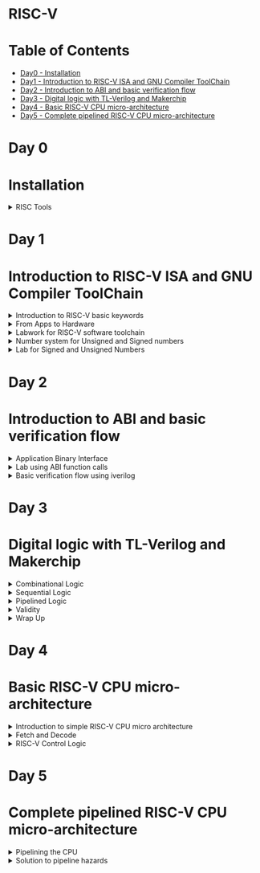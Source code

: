 # RISC-V
# Table of Contents
 - [Day0 - Installation](#Installation)<br>
 - [Day1 - Introduction to RISC-V ISA and GNU Compiler ToolChain](#Introduction-to-RISC-V-ISA-and-GNU-Compiler-ToolChain)<br>
  - [Day2 - Introduction to ABI and basic verification flow](#Introduction-to-ABI-and-basic-verification-flow)<br>
  - [Day3 - Digital logic with TL-Verilog and Makerchip](#Digital-logic-with-TL-Verilog-and-Makerchip)<br>
  - [Day4 - Basic RISC-V CPU micro-architecture](#Basic-RISC-V-CPU-micro-architecture)<br>
   - [Day5 - Complete pipelined RISC-V CPU micro-architecture](#Complete-pipelined-RISC-V-CPU-micro-architecture)<br>

 # Day 0

 # Installation
 <details>
   <summary>
     RISC Tools
   </summary>
   The following commands are used to install RISC tools:
   
```

sudo apt install libboost-all-dev
git clone https://github.com/kunalg123/riscv_workshop_collaterals.git
cd riscv_workshop_collaterals
chmod +x run.sh
./run.sh

```

After run type the following commands:

```

cd ~/riscv_toolchain/iverilog/
git checkout --track -b v10-branch origin/v10-branch
git pull 
chmod 777 autoconf.sh 
./autoconf.sh 
./configure 
make
sudo make install

```

Set Path variable in .bashrc using the following commands:

```

gedit .bashrc
export PATH="/home/iswarya/riscv_toolchain/riscv64-unknown-elf-gcc-8.3.0-2019.08.0-x86_64-linux-ubuntu14/bin:$PATH" #Type at last line # close the bashrc and type
source .bashrc

```
</details>

# Day 1

# Introduction to RISC-V ISA and GNU Compiler ToolChain

<details>
 <summary>
    Introduction to RISC-V basic keywords
 </summary>

**RISC-V**

 RISC-V (“risk-five”) is an instruction set architecture (ISA) rooted in reduced instruction set computer (RISC) principles. RISC-V is unique, even revolutionary, because it is a common, free, open-source ISA to which software can be ported, hardware can be developed, and processors can be built to support it.

**ISA**

An Instruction Set Architecture (ISA) is part of the abstract model of a computer that defines how the CPU is controlled by the software. The ISA acts as an interface between the hardware and the software, specifying both what the processor is capable of doing as well as how it gets done.The ISA provides the only way through which a user is able to interact with the hardware.

ISA also known as **Abstract Interface** and **Architecture of Computer**.

 
</details>

<details>
 <summary>
  From Apps to Hardware
 </summary>

 **Diagrammatic Representation**

![Diagrammatic Representation](https://github.com/IswaryaIlanchezhiyan/Iswarya-RISC-V/assets/140998760/04cf63c8-a085-45c8-9879-791dbaae9c32)

**System Software**

System Software is the interface between Hardware and User Applications.System Software includes
+ Operating Systems
+ Compiler
+ Assembler

**Operating Systems**

It converts apps into their respective assembly language program and then into binary code for the hardware to understand it.
It also 
+ handle IO operations
+ allocate memory
+ low level system functions

**Compiler**

It is a special program that translates a programming language's source code into Instruction sets(.exe file).

Instruction sets depends on the hardware that we are going to use.

**Assembler**

It converts Instruction sets into binary code(logic 1 & logic 0).

**Instruction Sets**

Initially, we get specifications from ISA and write a HDL (Hardware Description Language) code which get synthesized into a gate level design .Gate Level Design is then converted into respective layout(Hardware).

**Instruction Set Architecture** has
+ Pseudo Instructions
+ Base Integer Instructions(RV64I)
+ Multiply Extension(RV64M)
+ Single & Double precision floating point extension (RV64F & RV64D)
+ Application Binary Interface
+ Memory Allocation & Stack Pointer
</details>

<details>
 <summary>
  Labwork for RISC-V software toolchain
 </summary>

 Leafpad is a simple GTK+ based text editor with user interface similar to Notepad.
 
 Install Leafpad using the commands

 ```

sudo apt-get update
sudo apt-get -y install leafpad

```

**Write a C program which sum numbers from 1 to n:**

```
leafpad sum1ton.c

```

![Sum C program](https://github.com/IswaryaIlanchezhiyan/Iswarya-RISC-V/assets/140998760/6d1d01f9-97a5-499c-94c9-0e0a649ec8bb)

**Output**

![C program output](https://github.com/IswaryaIlanchezhiyan/Iswarya-RISC-V/assets/140998760/1308fb9e-56f8-48f9-a437-44b0b3b1d4ec)

**Compiling the Code and Deassemble using O1**

```

riscv64-unknown-elf-gcc -O1 -mabi=lp64 -march=rv64i -o Sum1ton.o Sum1ton.c
riscv64-unknown-elf-objdump -d Sum1ton.o | less

```

![Deassemble using O1](https://github.com/IswaryaIlanchezhiyan/Iswarya-RISC-V/assets/140998760/9095cca6-6531-4c52-868f-50ccd55fe776)

**Compiling the Code and Deassemble using Ofast**

```

riscv64-unknown-elf-gcc -Ofast -mabi=lp64 -march=rv64i -o Sum1ton.o Sum1ton.c
riscv64-unknown-elf-objdump -d Sum1ton.o | less

```

 ![Deassemble using Ofast](https://github.com/IswaryaIlanchezhiyan/Iswarya-RISC-V/assets/140998760/ba5824ea-e9b8-4430-801f-c5c43a54d3cd)


**:q** -> for quit

**Spike Simulation and Debug**

Use this command to print output on the terminal

```

spike pk Sum1ton.o

```

**Debugging**

```

spike -d pk Sum1ton.o

```

**(spike) until pc 0 100b0** -----> makes the program counter to run from 0 to 100b0(memory address) after that we run manually to debug it.

![debug](https://github.com/IswaryaIlanchezhiyan/Iswarya-RISC-V/assets/140998760/ba75d0ed-ef53-43f6-a792-8036559fe886)

**lui**

The load upper immediate instruction (lui) loads the highest 16 bits of a register with a constant, and clears the lowest 16 bits to 0s.

![liu](https://github.com/IswaryaIlanchezhiyan/Iswarya-RISC-V/assets/140998760/e473bb02-53b6-470f-93ed-29fee69853aa)

**addi**

The addi instruction performs an addition on both the source register's contents and the immediate data,
and stores the result in the destination register.

![addi](https://github.com/IswaryaIlanchezhiyan/Iswarya-RISC-V/assets/140998760/4953f1b3-8edb-4b3f-9a70-816e7b10b207)
</details>

<details>
 <summary>
  Number system for Unsigned and Signed numbers
  </summary>

 **Unsigned Numbers**

 Unsigned Integers are just like integers (whole numbers) but have the property that they don't have a + or - sign associated with them. Thus they are always non-negative (zero or positive).

 An n-bit unsigned number represents all numbers in the range 0 to (2^n − 1).
 
 ![unsigned integer](https://github.com/IswaryaIlanchezhiyan/Iswarya-RISC-V/assets/140998760/034e9fde-f70e-4ecb-a980-8a2b7e6d1165)

 **Bit**
 
A binary digit (bit) is the minimum unit of binary information stored in a computer system. A bit can have only two states, on or off, which are commonly represented as ones and zeros. The combination of ones and zeros determines which information is entered into and processed by the computer.

**Byte**

A byte is a unit of data that is eight binary digits(8 bits) long. A byte is the unit most computers use to represent a character such as a letter, number or typographic symbol.

**Word** -----> a word is 2 bytes (16 bits).

**Double Word** -----> a single unit of data expressing two adjacent words (64 bits).

**Signed Numbers**

The signed numbers have a sign bit so that it can differentiate positive and negative integer numbers.The signed binary number technique has both the sign bit and the magnitude of the number.Sign bit is the Most Significant Bit(MSB).

+ **0 as sign bit** ---> represents **positive** number

+ **1 as sign bit** ---> represents **negative** number

 An n-bit signed number represents all numbers in the range – (2^(n-1)-1) to + (2^(n-1)-1).

 **Example**

 + +108(10) = 01101100(2)
 + −108(10) = 11101100(2)

**1's Complement**

1’s complement of a binary number is another binary number obtained by toggling all bits in it, i.e., transforming the 0 bit to 1 and the 1 bit to 0.

Range of 1's complement is   – (2^(n-1) – 1) to + (2^(n -1) – 1).

**Example**

1's complement of "0111" is "1000"

**2's Complement**

The 2’s complement of a binary number is obtained by adding one to the 1’s complement of signed binary number.

Range of 2's complement is – (2^(n-1) ) to + (2^(n-1) – 1).

**Example**

![2's comp rep](https://github.com/IswaryaIlanchezhiyan/Iswarya-RISC-V/assets/140998760/7735bcbe-f35c-4d0b-b4e7-7f070a69f05b)
</details>
<details>
 <summary>
  Lab for Signed and Unsigned Numbers
 </summary>

 ![Datatypes](https://github.com/IswaryaIlanchezhiyan/Iswarya-RISC-V/assets/140998760/8196edc1-6a34-4bde-832c-f2fc17245de7)

 **Code for Unsigned number**
 
 ![unsigned c code](https://github.com/IswaryaIlanchezhiyan/Iswarya-RISC-V/assets/140998760/b068083a-ab9f-4a8b-a9ca-cd20a86b3e00)

 **Output**
 
![unsigned lab](https://github.com/IswaryaIlanchezhiyan/Iswarya-RISC-V/assets/140998760/34b4c11b-5eae-4320-8809-944473d1b217)

 **Code for Signed number**

![signed c code](https://github.com/IswaryaIlanchezhiyan/Iswarya-RISC-V/assets/140998760/55f529a6-292a-4f0c-87a2-3ec4e48df90a)

 
 **Output**

![signed lab](https://github.com/IswaryaIlanchezhiyan/Iswarya-RISC-V/assets/140998760/be071507-7a33-43d5-93e5-929d6fe38049)
</details>

# Day 2

# Introduction to ABI and basic verification flow
<details>
 <summary>
   Application Binary Interface
 </summary>

 An application binary interface (ABI) is an interface between two binary program modules. Often, one of these modules is a library or operating system facility, and the other is a program that is being run by a user. ABI defines how your code is stored inside the library file, so that any program using your library can locate the desired function and execute it.

RISC-V belongs to little-endian memory addressing system.

Size of each Instruction set is 32 bit for risc64.

![ABI](https://github.com/IswaryaIlanchezhiyan/Iswarya-RISC-V/assets/140998760/02a5019d-ac56-42cc-9b81-243e2cd3524e)

![Registers name](https://github.com/IswaryaIlanchezhiyan/Iswarya-RISC-V/assets/140998760/b99ccf6a-28c3-4018-ad44-c455f533da45)

**R-type** --->  instructions for register-register operations 

**I-type** --->  instructions for immediate and load operations

**S-type** --->  instructions for store operations 
</details>

<details>
 <summary>
   Lab using ABI function calls
 </summary>

 **Flowchart**

![flowchart](https://github.com/IswaryaIlanchezhiyan/Iswarya-RISC-V/assets/140998760/b6b4ece5-d9a8-481b-9d24-e21c3d4752ea)

 **Code using ASM language**

![1to9_custom code](https://github.com/IswaryaIlanchezhiyan/Iswarya-RISC-V/assets/140998760/8b9a19d4-9206-4e1e-882a-816be49ae863)

![load s](https://github.com/IswaryaIlanchezhiyan/Iswarya-RISC-V/assets/140998760/13646592-5031-40c0-b5c7-8a643ca9f617)


**Output**

![1to9 out](https://github.com/IswaryaIlanchezhiyan/Iswarya-RISC-V/assets/140998760/a67b4473-300e-484d-bcc3-0b6021da9c60)
</details>

<details>
 <summary>
  Basic verification flow using iverilog
 </summary>

 ![RISC-V CPU iverilog](https://github.com/IswaryaIlanchezhiyan/Iswarya-RISC-V/assets/140998760/9b108c14-7a70-4af5-824b-d4f9080335ac)

 **Code**
 
![riscv cpu iverilog code](https://github.com/IswaryaIlanchezhiyan/Iswarya-RISC-V/assets/140998760/e6c6f6c6-25fa-4e5b-8cd2-5c85c518b059)

**Contents of rm32im.sh**

![riscv cpu commands](https://github.com/IswaryaIlanchezhiyan/Iswarya-RISC-V/assets/140998760/1e6d238c-ac38-40d5-9b56-881afe39704a)
</details>

# Day 3

# Digital logic with TL-Verilog and Makerchip

<details>
 <summary>
  Combinational Logic
 </summary>
 
 **Logic Gates**

 A logic gate is a device that acts as a building block for digital circuits. They perform basic logical functions that are fundamental to digital circuits.

![Logic gates ](https://github.com/IswaryaIlanchezhiyan/Iswarya-RISC-V/assets/140998760/ea6a7f57-9c77-4a90-9453-17e9a056ecce)

**Combinational Circuits**

 A combinational circuit is a circuit in which the output depends on the present combination of inputs. Combinational circuits are made up of logic gates.

 ![comb circuits](https://github.com/IswaryaIlanchezhiyan/Iswarya-RISC-V/assets/140998760/01c154ad-1e6d-4edc-a06a-1470c3146cb0)

 **Boolean Operators**

 Boolean is a set of commands that can be used in almost every search engine, database, or online catalogue.  The most popular Boolean commands are AND, OR, and NOT. 

 ![boolean](https://github.com/IswaryaIlanchezhiyan/Iswarya-RISC-V/assets/140998760/bfa6b17e-8380-4a43-9712-d8a4ac83af09)

 **Multiplexer**
 
 A MUX functions as a multiple-input, single-output switch that allows multiple analog and digital input signals and to be routed through a single output line. It is also called as Data Selector.

 **2x1 MUX Representation**
 
![mux](https://github.com/IswaryaIlanchezhiyan/Iswarya-RISC-V/assets/140998760/e05e3215-1a91-498d-9654-1b525da79d95)

**Verilog code for 2x1 MUX**

```
assign f = s ? x1 : x2;

```

**Chaining Ternary Operator**

![mux ternary ](https://github.com/IswaryaIlanchezhiyan/Iswarya-RISC-V/assets/140998760/7bac2096-cfa4-4f4d-8065-431154a24e82)

**Makerchip**

1.Go to makerchip.com

2.Click LAUNCH MAKERCHIP IDE

For example ,we choose fpga multiplier from tutorials examples

**Code**

![fpga mul code](https://github.com/IswaryaIlanchezhiyan/Iswarya-RISC-V/assets/140998760/4e28a5e4-2f87-4fa0-9c47-47bacf678774)

**Diagram**

![fpga mul diagram](https://github.com/IswaryaIlanchezhiyan/Iswarya-RISC-V/assets/140998760/41fc367e-5cf3-4012-9c5f-522eed500c37)

**Waveform**

![fpga mul waveform](https://github.com/IswaryaIlanchezhiyan/Iswarya-RISC-V/assets/140998760/4ba783b0-6b0e-464e-8f57-16c29c28252f)

**Lab Makerchip Platform**

![lab makerchip](https://github.com/IswaryaIlanchezhiyan/Iswarya-RISC-V/assets/140998760/df88c8de-3a3c-4cfd-8cdc-ddc8215d6119)

**Lab Inverter**

![lab inverter](https://github.com/IswaryaIlanchezhiyan/Iswarya-RISC-V/assets/140998760/7347f0ce-e5e4-4dc3-b339-4a63391f0eb3)

**Lab And**

![lab and](https://github.com/IswaryaIlanchezhiyan/Iswarya-RISC-V/assets/140998760/e8d3dca4-f83e-4f8e-8110-ac4ae237421a)

**Lab Or**

![lab or](https://github.com/IswaryaIlanchezhiyan/Iswarya-RISC-V/assets/140998760/830687b5-26df-43c2-8175-50943e0c3015)

**Lab Xor**

![lab xor](https://github.com/IswaryaIlanchezhiyan/Iswarya-RISC-V/assets/140998760/e04c82a2-98a7-4e62-80ef-ec9280af0c95)

**Lab Vectors**

![lab vectors](https://github.com/IswaryaIlanchezhiyan/Iswarya-RISC-V/assets/140998760/65abe500-9fd1-436b-9f4e-62962f0dc003)

**Lab Mux**

![lab mux](https://github.com/IswaryaIlanchezhiyan/Iswarya-RISC-V/assets/140998760/2f468d92-9c51-4614-9319-d6e500c4f1b0)

**Lab Modified Mux**

![lab mux vectors](https://github.com/IswaryaIlanchezhiyan/Iswarya-RISC-V/assets/140998760/d98dc25a-0f74-4a02-8a43-d9578a85f35c)


**Lab Combinational Calculator**

![lab comb calculator](https://github.com/IswaryaIlanchezhiyan/Iswarya-RISC-V/assets/140998760/28ebe75b-098c-4a3f-9d02-eccacb28996e)
</details>

<details>
 <summary>
  Sequential Logic
 </summary>

 **Sequential Circuits**

 The sequential circuit is a special type of circuit that has a series of inputs and outputs. The outputs of the sequential circuits depend on both the combination of present inputs and previous outputs. The previous output is treated as the present state. So, the sequential circuit contains the combinational circuit and its memory storage elements. A sequential circuit doesn't need to always contain a combinational circuit. So, the sequential circuit can contain only the memory element.

![sequential-circuits](https://github.com/IswaryaIlanchezhiyan/Iswarya-RISC-V/assets/140998760/4c507948-2983-4093-a28d-7520cca281ea)

Sequential Logic is sequenced by a clock signal.

![clock](https://github.com/IswaryaIlanchezhiyan/Iswarya-RISC-V/assets/140998760/acf11022-e12c-49b9-8c4f-56cd41fe1681)

**Values in Verilog**

Verilog provides 4 basic values,

a) 0 — logic zero or false condition

b) 1 — logic one, or true condition

c) x — unknown/undefined logic value. Only for physical data types.

d) z — high-impedance/floating state. Only for physical data types.

Constants in Verilog are expressed in the following format:

1. width 'radix value
2. width — Expressed in decimal integer. Optional, default is inferred from value.
3. 'radix — Binary(b), octal(o), decimal(d), or hexadecimal(h). Optional, default is decimal.
value — Any combination of the 4 basic values can be digits for radix octal, decimal or
hexadecimal.

+ 4'b1011 // 4-bit binary of value 1011
+ 234 // 3-digit decimal of value 234
+ 2'h5a // 2-digit (8-bit) hexadecimal of value 5A
+ 3'o671 // 3-digit (9-bit) octal of value 671
+ 4b'1x0z // 4-bit binary. 2nd MSB is unknown. LSB is Hi-Z.
+ 3.14 // Floating point
+ 1.28e5 // Scientific notation

**Sequential Logic Fibonacci Series**

![lab fibonacci](https://github.com/IswaryaIlanchezhiyan/Iswarya-RISC-V/assets/140998760/081091bd-a11d-4076-9259-e982800f8fb2)

**Sequential Logic Counter**

![lab counter](https://github.com/IswaryaIlanchezhiyan/Iswarya-RISC-V/assets/140998760/871c0a4a-f704-43ad-97b4-1c2d062e75f2)

**Sequential Logic Calculator**

![sequential calc output](https://github.com/IswaryaIlanchezhiyan/Iswarya-RISC-V/assets/140998760/e9bb969f-af23-40f7-b06a-7a821ce697fc)

</details>

<details>
 <summary>
  Pipelined Logic
 </summary>

 Pipelining is the process of storing and prioritizing computer instructions that the processor executes. The pipeline is a "logical pipeline" that lets the processor perform an instruction in multiple steps. The processing happens in a continuous, orderly, somewhat overlapped manner.

 Let's compute using pythagoras theorem.

 ![Pythagoras dia](https://github.com/IswaryaIlanchezhiyan/Iswarya-RISC-V/assets/140998760/6df41352-1097-4f77-b25c-b72555ffcda3)

 **Diagrammatic representation of hardware**

 ![pythagoras hardware structure](https://github.com/IswaryaIlanchezhiyan/Iswarya-RISC-V/assets/140998760/15deba0a-91d3-4f6d-8f5f-aa5ad0989cd9)

 **RTL**

 ![RTL](https://github.com/IswaryaIlanchezhiyan/Iswarya-RISC-V/assets/140998760/2a66c3e4-b850-4693-b989-9f8cce6933e4)

 **Timing Abstract**

 ![Timing Abstract](https://github.com/IswaryaIlanchezhiyan/Iswarya-RISC-V/assets/140998760/60db3c21-6af5-490e-a02f-60484e4df412)

 + Stage 1: Square the inputs a and b.
 + Stage 2: Add the squared inputs
 + Stage 3: Take squareroot of the determined output.

**TL-Verilog code**

![pyth tl verilog](https://github.com/IswaryaIlanchezhiyan/Iswarya-RISC-V/assets/140998760/29dec9c6-e423-4a0a-95c1-70e2e828abab)

**System Verilog code**

![system verilog](https://github.com/IswaryaIlanchezhiyan/Iswarya-RISC-V/assets/140998760/d0d6b857-be3c-494e-9cc8-9b4f3f88fa9d)

**Diagram and Waveform on Makerchip**

![pytha mc](https://github.com/IswaryaIlanchezhiyan/Iswarya-RISC-V/assets/140998760/6ba38bd4-4c90-46e4-812a-461ed0ad4ca0)

**Retiming**

Retiming is the technique of moving the structural location of latches or registers in a digital circuit to improve its performance, area, and/or power characteristics in such a way that preserves its functional behavior at its outputs.

**Modified TL-Verilog code**

![modified tl verilog](https://github.com/IswaryaIlanchezhiyan/Iswarya-RISC-V/assets/140998760/74b68fe4-bc3a-4cae-bae0-41b39d89d519)

**Modified Timing Abstract**

![modified timing abstract](https://github.com/IswaryaIlanchezhiyan/Iswarya-RISC-V/assets/140998760/192bf2aa-6925-4533-8d87-a4b83d8917fe)

The pipelining allows us run at high clock frequency ,so that we get high throughput for our circuit.

![high clk freq](https://github.com/IswaryaIlanchezhiyan/Iswarya-RISC-V/assets/140998760/7898090c-c741-4f82-8a72-d5bf0d5f07f6)

**Identifiers and its types**

![Identifiers](https://github.com/IswaryaIlanchezhiyan/Iswarya-RISC-V/assets/140998760/b979b608-ae26-4b1d-8686-cff160fdfe80)

**Implementation of Fibonacci using Pipeline**

![fib pipe](https://github.com/IswaryaIlanchezhiyan/Iswarya-RISC-V/assets/140998760/f160687c-97e2-4296-a499-2194fb60732b)

**Lab:Pipeline**

![lab pipeline](https://github.com/IswaryaIlanchezhiyan/Iswarya-RISC-V/assets/140998760/6d512315-979b-4aee-a153-a4197ba55565)

In the above implementation, we can observe errors in the pipeline:

![error dia](https://github.com/IswaryaIlanchezhiyan/Iswarya-RISC-V/assets/140998760/2a830e98-d927-48c3-8ed0-8a707011e6df)

**Lab:Counter and Calculator**

**Block Diagram:**

![counter   calculator](https://github.com/IswaryaIlanchezhiyan/Iswarya-RISC-V/assets/140998760/164950b0-7c75-42d5-9e83-0eab925eebf8)

**Output**

![counter   calc output](https://github.com/IswaryaIlanchezhiyan/Iswarya-RISC-V/assets/140998760/495bb758-f318-4ac5-8630-ca10ce3d1e95)

**Lab:Cycle Calculator**

**Block Diagram:**

![cycle calc](https://github.com/IswaryaIlanchezhiyan/Iswarya-RISC-V/assets/140998760/ab1a8ed5-5860-4324-ad16-3f3a448106ad)

**Output**

![cycle cal output](https://github.com/IswaryaIlanchezhiyan/Iswarya-RISC-V/assets/140998760/1ad68ba3-c5ff-4625-8d6c-4561396a2cb6)
</details>

<details>
 <summary>
  Validity
 </summary>

 Validity provides:
 + Easier debug
 + Cleaner design
 + Better error checking
 + Automated clock gating

**Pythagoras theorem with validity**

![pytha validity](https://github.com/IswaryaIlanchezhiyan/Iswarya-RISC-V/assets/140998760/30b42516-d923-43ef-a9ee-1533b83b6fad)

**Clock Gating**

Clock gating saves power by pruning the clock tree, at the cost of adding more logic to a circuit.

![clock gating](https://github.com/IswaryaIlanchezhiyan/Iswarya-RISC-V/assets/140998760/b14cd3c7-a576-481e-a83a-c89a97b9e014)

**Lab for Distance Accumulator**

**Block Diagram**

![total distance dia](https://github.com/IswaryaIlanchezhiyan/Iswarya-RISC-V/assets/140998760/477e3501-f851-4003-8f2b-08127e571075)

**Output**

![dis acc output](https://github.com/IswaryaIlanchezhiyan/Iswarya-RISC-V/assets/140998760/728fcc32-01fd-4e74-8aef-42ec8e99daa5)

**Lab for Cycle Calculator with validity**

**Block Diagram**

![cycle calc val dia](https://github.com/IswaryaIlanchezhiyan/Iswarya-RISC-V/assets/140998760/0fc26fba-b7a3-4403-b906-1f1195c9babd)

**Output**

![cycle calc output](https://github.com/IswaryaIlanchezhiyan/Iswarya-RISC-V/assets/140998760/44ac666d-2b5c-4460-be9d-c72302df1085)

**Lab for Calculator with Single Value Memory**

**Block Diagram**

![svm dia](https://github.com/IswaryaIlanchezhiyan/Iswarya-RISC-V/assets/140998760/caadc36c-9b9b-4864-9e77-7efc491135fd)

**Output**

![svm output](https://github.com/IswaryaIlanchezhiyan/Iswarya-RISC-V/assets/140998760/4c8d3ffd-4897-4282-a02e-d35690a01eaf)

</details>

<details>
 <summary>
  Wrap Up
 </summary>

 We are going to learn about **Hierarchy** using Conway's Game of Life.

 **Lab: Conway's Game of Life**

 ![conway game of life](https://github.com/IswaryaIlanchezhiyan/Iswarya-RISC-V/assets/140998760/d18bb902-6966-4f3f-b286-596d7beb16aa)

 **Lab: Hierarchy**

 ![hierarchy](https://github.com/IswaryaIlanchezhiyan/Iswarya-RISC-V/assets/140998760/b22cce0e-f610-4076-9f16-9f2c23bba39b)

</details>

# Day 4

# Basic RISC-V CPU micro-architecture

<details>
 <summary>
  Introduction to simple RISC-V CPU micro architecture
 </summary>

**RISC-V Block Diagram**
 
![risc-v block diagram](https://github.com/IswaryaIlanchezhiyan/Iswarya-RISC-V/assets/140998760/086f5383-bcae-42a7-adde-a06705666230)

+ **Program Counter** --->A program counter is a register in a computer processor that contains the address (location) of the instruction being executed at the current time. As each instruction gets fetched, the program counter increases its stored value by 1.

+ **Instruction Memory** --->The instruction is read from part of memory; load and store instructions then read or write data from another part of memory.

+ **Register File** --->A register file is an array of processor registers in a central processing unit (CPU).

</details>

<details>
 <summary>
  Fetch and Decode
 </summary>

 **Fetch** ---> involves receiving the instruction from memory. 
 
 **Decode** --->  The fetched instruction is now decoded for conveying to execution.

 **Lab for Program Counter**
 
 **Block Diagram**

 ![lab pc](https://github.com/IswaryaIlanchezhiyan/Iswarya-RISC-V/assets/140998760/cb322fe8-0f54-450f-a06b-adb909ec25b3)

 **Makerchip Implementation**

 ![lab pc output](https://github.com/IswaryaIlanchezhiyan/Iswarya-RISC-V/assets/140998760/86078564-3feb-40d6-bbab-61375a6cb18d)

**Lab for Fetch**

 **Block Diagram**

![lab fetch1](https://github.com/IswaryaIlanchezhiyan/Iswarya-RISC-V/assets/140998760/fe08bcee-454d-4c8f-a1f3-7b9503c6f9db)

 ![lab fetch 2](https://github.com/IswaryaIlanchezhiyan/Iswarya-RISC-V/assets/140998760/e16fcbb5-6df7-4a12-9700-268d21beee2e)

**Makerchip Implementation**
 
![lab fetch output](https://github.com/IswaryaIlanchezhiyan/Iswarya-RISC-V/assets/140998760/d0975b79-531d-4efa-88f7-b8e8f411ca30)

**Lab for Decode Logic**

 **Block Diagram**

![lab decode](https://github.com/IswaryaIlanchezhiyan/Iswarya-RISC-V/assets/140998760/471f9d82-f0c4-4219-8b3b-0eb9909061dd)

**Makerchip Implementation**

![lab decode output](https://github.com/IswaryaIlanchezhiyan/Iswarya-RISC-V/assets/140998760/fe0609b5-994c-405e-b48f-aa7f12276c43)

**Lab for Immediate Decode Logic**

![inst immediate decode](https://github.com/IswaryaIlanchezhiyan/Iswarya-RISC-V/assets/140998760/53d603c1-9567-4a00-bdfb-5a0440165592)

**Makerchip Implementation**

![imme decode output](https://github.com/IswaryaIlanchezhiyan/Iswarya-RISC-V/assets/140998760/5864d71d-13db-4a18-af87-f0b2c3272cce)

**Lab for Instruction Decode(part1)**

![inst decode](https://github.com/IswaryaIlanchezhiyan/Iswarya-RISC-V/assets/140998760/b0768f80-cc8f-46a7-a1db-bdc09b9638e9)

**Makerchip Implementation**

![inst decode 1 output](https://github.com/IswaryaIlanchezhiyan/Iswarya-RISC-V/assets/140998760/6519e0b3-32a7-4309-aa8c-4854e8708a0e)

**Lab to decode other field of instructions**

 ![inst field decode](https://github.com/IswaryaIlanchezhiyan/Iswarya-RISC-V/assets/140998760/49a5cef8-4502-496d-a35d-eebe0a69ebf7)

**Makerchip Implementation**

![inst field decode output](https://github.com/IswaryaIlanchezhiyan/Iswarya-RISC-V/assets/140998760/97014a10-5b12-4f97-8cf3-ed892745b150)

**Lab for Instruction Decode(part2)**

![inst decode 2](https://github.com/IswaryaIlanchezhiyan/Iswarya-RISC-V/assets/140998760/bfcb8842-0312-4060-a98f-7372b8091fde)

**Makerchip Implementation**

![inst decode 2 output](https://github.com/IswaryaIlanchezhiyan/Iswarya-RISC-V/assets/140998760/daf644ad-9a34-4cb6-b658-27c4dd1cfea1)


</details>
<details>
 <summary>
  RISC-V Control Logic
 </summary>
 
**Lab for Register File Read**
 
![reg file read](https://github.com/IswaryaIlanchezhiyan/Iswarya-RISC-V/assets/140998760/06f98796-9193-4a85-9fd0-656ce75bdc33)

![reg file read code](https://github.com/IswaryaIlanchezhiyan/Iswarya-RISC-V/assets/140998760/66ff2ca9-6aaa-4337-b3a5-61cd8294d6f6)

![reg file read 2](https://github.com/IswaryaIlanchezhiyan/Iswarya-RISC-V/assets/140998760/0b623d7a-2e79-4c7c-bc25-a2baf3952dc6)

**Makerchip Implementation**

![reg file read output](https://github.com/IswaryaIlanchezhiyan/Iswarya-RISC-V/assets/140998760/2b74d618-e263-4478-bc20-5779b9062174)

**Lab ALU**

**Block Diagram**

![lab ALU](https://github.com/IswaryaIlanchezhiyan/Iswarya-RISC-V/assets/140998760/a9e0852d-8a25-4b02-aada-fdab8c5d1ec0)

**Makerchip Implementation**

![lab aluoutput](https://github.com/IswaryaIlanchezhiyan/Iswarya-RISC-V/assets/140998760/d5cf78f7-403d-4ab2-a6f5-385270f28018)

**Lab for Register File Write**

![reg file write dia](https://github.com/IswaryaIlanchezhiyan/Iswarya-RISC-V/assets/140998760/75bef632-14bf-476e-9f52-8ec266923b82)

![reg file write code](https://github.com/IswaryaIlanchezhiyan/Iswarya-RISC-V/assets/140998760/23e14ae9-d82b-44a7-8877-b26a71673b7a)

**Makerchip Implementation**

![reg file write output](https://github.com/IswaryaIlanchezhiyan/Iswarya-RISC-V/assets/140998760/6ff9de4c-91e4-48f7-ab30-460e32e66183)

**Concept of Arrays and Register File Details**

![arrays](https://github.com/IswaryaIlanchezhiyan/Iswarya-RISC-V/assets/140998760/b5900227-9afe-440a-bc97-5e3ec0d6f6e1)

![reg file details ](https://github.com/IswaryaIlanchezhiyan/Iswarya-RISC-V/assets/140998760/e79644ee-226f-4622-bf83-2fa090ffd8eb)

**Lab for Branches**

![lab branches](https://github.com/IswaryaIlanchezhiyan/Iswarya-RISC-V/assets/140998760/974ce0dd-8b2d-4048-955b-b97e31cab78c)

**Makerchip Implementation**

![branches output](https://github.com/IswaryaIlanchezhiyan/Iswarya-RISC-V/assets/140998760/9dd67fa6-c9c3-45b0-8d4e-b70b22dd2892)

**Lab for Testbench**

![lab testbench](https://github.com/IswaryaIlanchezhiyan/Iswarya-RISC-V/assets/140998760/11a6ae93-0e2b-4b48-9a6a-459f88b2dd55)

</details>

# Day 5

# Complete pipelined RISC-V CPU micro-architecture

<details>
 <summary>
   Pipelining the CPU
 </summary>

 **Introduction to control flow hazard and read after write hazard**

**Block Diagram for Pipelining your RISC-V**

![pipeline risc-v](https://github.com/IswaryaIlanchezhiyan/Iswarya-RISC-V/assets/140998760/58d73dd1-d901-4c9d-ac15-4e5d2fa4b93e)

**Block Diagram for Waterfall Logic Diagram**

![waterfall logic dia](https://github.com/IswaryaIlanchezhiyan/Iswarya-RISC-V/assets/140998760/26d15b1c-89f3-490f-b5ee-fe737b93496f)
 
**Block Diagram for Waterfall Diagram and Hazards**

 ![waterfall hazards](https://github.com/IswaryaIlanchezhiyan/Iswarya-RISC-V/assets/140998760/fa3a85c2-f42c-4ce9-85c1-75c7db68145b)

**Makerchip Implementation of 3-cycle valid signal**

![cycle valid inst](https://github.com/IswaryaIlanchezhiyan/Iswarya-RISC-V/assets/140998760/9a40c822-dbc5-403f-aafc-d9f0092c4fe9)

</details>

<details>
 <summary>
  Solution to pipeline hazards
 </summary>

**Register File Bypass**

 The ALU is able to bypass from any of these stages to dependent instructions in the Register Read stage.

 ![reg file bypass](https://github.com/IswaryaIlanchezhiyan/Iswarya-RISC-V/assets/140998760/d4e566f1-3ae3-411c-b227-af1394463e63)

**Makerchip Implementation**

 ![REg File bypass output](https://github.com/IswaryaIlanchezhiyan/Iswarya-RISC-V/assets/140998760/6400a433-b797-4a56-8eab-da7400d11790)

 **Branches**

![cpu branch dia](https://github.com/IswaryaIlanchezhiyan/Iswarya-RISC-V/assets/140998760/c0a35833-884b-4238-af6f-a5789ab44d66)

**Makerchip Implementation**

![cpu branch output](https://github.com/IswaryaIlanchezhiyan/Iswarya-RISC-V/assets/140998760/5a5c20e9-a9d3-4960-99bd-85991553d30a)

**Complete Instruction Decode**

![complete inst decode](https://github.com/IswaryaIlanchezhiyan/Iswarya-RISC-V/assets/140998760/dbcdf17b-b151-4e0e-ab71-a0f01dabd119)

**Makerchip Implementation**

![complete inst decode output](https://github.com/IswaryaIlanchezhiyan/Iswarya-RISC-V/assets/140998760/654f73c8-3210-49ef-8cce-0e7195d3f5d0)

**Complete ALU**

![complete alu](https://github.com/IswaryaIlanchezhiyan/Iswarya-RISC-V/assets/140998760/f3f6f7bd-a9b6-461e-8a4b-65b2978f8cef)

**Makerchip Implementation**

![complete alu output](https://github.com/IswaryaIlanchezhiyan/Iswarya-RISC-V/assets/140998760/b3df3b04-6269-44b7-b207-edc59b9c8313)

</details>



